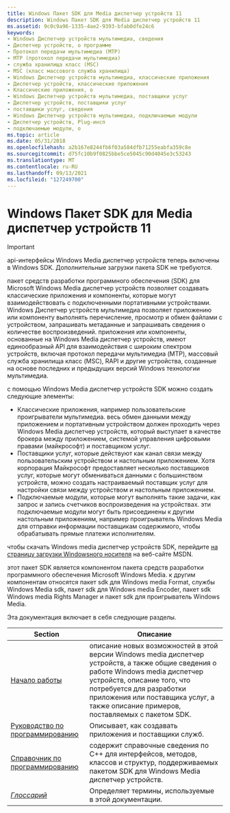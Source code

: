 ```yaml
---
title: Windows Пакет SDK для Media диспетчер устройств 11
description: Windows Пакет SDK для Media диспетчер устройств 11
ms.assetid: 9c0c9a96-1335-4ae2-9393-bfab0dfe24c6
keywords:
- Windows Диспетчер устройств мультимедиа, сведения
- Диспетчер устройств, о программе
- Протокол передачи мультимедиа (MTP)
- MTP (протокол передачи мультимедиа)
- служба хранилища класс (MSC)
- MSC (класс массового служба хранилища)
- Windows Диспетчер устройств мультимедиа, классические приложения
- Диспетчер устройств, классические приложения
- Классические приложения, о
- Windows Диспетчер устройств мультимедиа, поставщики услуг
- Диспетчер устройств, поставщики услуг
- поставщики услуг, сведения
- Windows Диспетчер устройств мультимедиа, подключаемые модули
- Диспетчер устройств, Plug-инсп
- подключаемые модули, о
ms.topic: article
ms.date: 05/31/2018
ms.openlocfilehash: a2b167e8244fb6f03a584dfb71255eabfa359c8e
ms.sourcegitcommit: d75fc10b9f0825bbe5ce5045c90d4045e3c53243
ms.translationtype: MT
ms.contentlocale: ru-RU
ms.lasthandoff: 09/13/2021
ms.locfileid: "127249700"
---
```

# <a name="windows-media-device-manager-11-sdk"></a>Windows Пакет SDK для Media диспетчер устройств 11

> [!IMPORTANT]
> api-интерфейсы Windows Media диспетчер устройств теперь включены в Windows SDK. Дополнительные загрузки пакета SDK не требуются.

 

пакет средств разработки программного обеспечения (SDK) для Microsoft Windows Media диспетчер устройств позволяет создавать классические приложения и компоненты, которые могут взаимодействовать с подключенными портативными устройствами. Windows Диспетчер устройств мультимедиа позволяет приложению или компоненту выполнять перечисление, просмотр и обмен файлами с устройством, запрашивать метаданные и запрашивать сведения о количестве воспроизведений. приложения или компоненты, основанные на Windows Media диспетчер устройств, имеют единообразный API для взаимодействия с широким спектром устройств, включая протокол передачи мультимедиа (MTP), массовый служба хранилища класс (MSC), RAPI и другие устройства, созданные на основе последних и предыдущих версий Windows технологии мультимедиа.

с помощью Windows Media диспетчер устройств SDK можно создать следующие элементы:

-   Классические приложения, например пользовательские проигрыватели мультимедиа. весь обмен данными между приложением и портативным устройством должен проходить через Windows Media диспетчер устройств, который выступает в качестве брокера между приложением, системой управления цифровыми правами (майкрософт) и поставщиком услуг.
-   Поставщики услуг, которые действуют как канал связи между пользовательским устройством и настольным приложением. Хотя корпорация Майкрософт предоставляет несколько поставщиков услуг, которые могут обмениваться данными с большинством устройств, можно создать настраиваемый поставщик услуг для настройки связи между устройством и настольным приложением.
-   Подключаемые модули, которые могут выполнять такие задачи, как запрос и запись счетчиков воспроизведения на устройствах. эти подключаемые модули могут быть присоединены к другим настольным приложениям, например проигрыватель Windows Media для отправки информации поставщикам содержимого, чтобы обрабатывать прямые платежи исполнителям.

чтобы скачать Windows media диспетчер устройств SDK, перейдите [на страницу загрузки Windowsного носителя](https://msdn.microsoft.com/windows/desktop/aa904949) на веб-сайте MSDN.

этот пакет SDK является компонентом пакета средств разработки программного обеспечения Microsoft Windows Media. к другим компонентам относятся пакет sdk для Windows media Format, службы Windows Media sdk, пакет sdk для Windows media Encoder, пакет sdk Windows media Rights Manager и пакет sdk для проигрыватель Windows Media.

Эта документация включает в себя следующие разделы.



| Section                                            | Описание                                                                                                                                                                                                                                                     |
|----------------------------------------------------|-----------------------------------------------------------------------------------------------------------------------------------------------------------------------------------------------------------------------------------------------------------------|
| [Начало работы](getting-started.md)             | описание новых возможностей в этой версии Windows media диспетчер устройств, а также общие сведения о работе Windows media диспетчер устройств, описание того, что потребуется для разработки приложения или поставщика услуг, а также описание примеров, поставляемых с пакетом SDK. |
| [Руководство по программированию](programming-guide.md)         | Описывает, как создавать приложения и поставщики служб.                                                                                                                                                                                                      |
| [Справочник по программированию](programming-reference.md) | содержит справочные сведения по C++ для интерфейсов, методов, классов и структур, поддерживаемых пакетом SDK для Windows Media диспетчер устройств.                                                                                                                      |
| [*Глоссарий*](wmdm-glossary.md)                    | Определяет термины, используемые в этой документации.                                                                                                                                                                                                                       |



 

 

 




